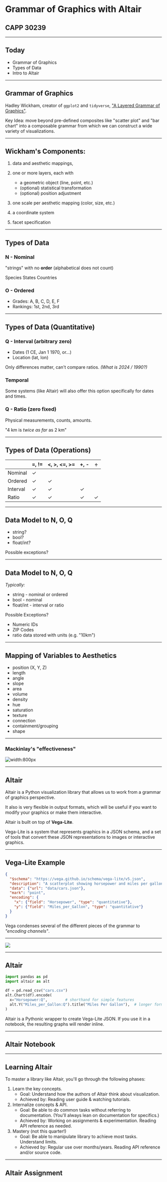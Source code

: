 # Grammar of Graphics with Altair

## CAPP 30239

---

## Today

- Grammar of Graphics
- Types of Data
- Intro to Altair

---

## Grammar of Graphics

Hadley Wickham, creator of `ggplot2` and `tidyverse`, ["A Layered Grammar of Graphics"](http://vita.had.co.nz/papers/layered-grammar.pdf).

Key Idea: move beyond pre-defined composites like "scatter plot" and "bar chart" into a composable grammar from which we can construct a wide variety of visualizations.

---

## Wickham's Components:

1. data and aesthetic mappings,
2. one or more layers, each with

    - a geometric object (line, point, etc.)
    - (optional) statistical transformation
    - (optional) position adjustment

3. one scale per aesthetic mapping (color, size, etc.)
4. a coordinate system
5. facet specification

---

## Types of Data

### **N** - Nominal

"strings" with no **order** (alphabetical does not count)

Species
States
Countries

### **O** - Ordered

- Grades: A, B, C, D, E, F
- Rankings: 1st, 2nd, 3rd

---

## Types of Data (Quantitative)

### **Q** - Interval (arbitrary zero)

- Dates (1 CE, Jan 1 1970, or...)
- Location (lat, lon)

Only differences matter, can't compare ratios.
_(What is 2024 / 1990?)_

### **T**emporal

Some systems (like Altair) will also offer this option specifically for dates and times.

### **Q** - Ratio (zero fixed)

Physical measurements, counts, amounts.

"4 km is _twice as far_ as 2 km"

---

## Types of Data (Operations)

|          | =, != | <, >, <=, >= | +, - | ÷   |
| -------- | ----- | ------------ | ---- | --- |
| Nominal  | ✓     |              |      |     |
| Ordered  | ✓     | ✓            |      |     |
| Interval | ✓     | ✓            | ✓    |     |
| Ratio    | ✓     | ✓            | ✓    | ✓   |

---

## Data Model to N, O, Q

- string?
- bool?
- float/int?

Possible exceptions?

---

## Data Model to N, O, Q

_Typically:_

- string - nominal or ordered
- bool - nominal
- float/int - interval or ratio

Possible Exceptions?

- Numeric IDs
- ZIP Codes
- ratio data stored with units (e.g. "10km")

---

## Mapping of Variables to Aesthetics

- position (X, Y, Z)
- length
- angle
- slope
- area
- volume
- density
- hue
- saturation
- texture
- connection
- containment/grouping
- shape

---

### Mackinlay's "effectiveness"

![width:800px](effectiveness.png)

---

## Altair

Altair is a Python visualization library that allows us to work from a grammar of graphics perspective.

It also is very flexible in output formats, which will be useful if you want to modify your graphics or make them interactive.

Altair is built on top of **Vega-Lite**.

Vega-Lite is a system that represents graphics in a JSON schema, and a set of tools that convert these JSON representations to images or interactive graphics.

---

## Vega-Lite Example

```json
{
  "$schema": "https://vega.github.io/schema/vega-lite/v5.json",
  "description": "A scatterplot showing horsepower and miles per gallons for various cars.",
  "data": {"url": "data/cars.json"},
  "mark": "point",
  "encoding": {
    "x": {"field": "Horsepower", "type": "quantitative"},
    "y": {"field": "Miles_per_Gallon", "type": "quantitative"}
  }
}
```
Vega condenses several of the different pieces of the grammar to _"encoding channels"_.

---

![](vega.png)

---

## Altair

```python
import pandas as pd
import altair as alt

df = pd.read_csv("cars.csv")
alt.Chart(df).encode(
  x="Horsepower:Q",        # shorthand for simple features
  alt.Y("Miles_per_Gallon:Q").title("Miles Per Gallon"),  # longer form w/ customization
)
```

Altair is a Pythonic wrapper to create Vega-Lite JSON.  If you use it in a notebook, the resulting graphs will render inline.


---

## Altair Notebook

<!-- at this point, see the marimo notebook in this directory -->

--- 

## Learning Altair

To master a library like Altair, you'll go through the following phases:

1. Learn the key concepts.
    - Goal: Understand how the authors of Altair think about visualization.
    - Achieved by: Reading user guide & watching tutorials.
2. Internalize concepts & API.
    - Goal: Be able to do common tasks without referring to documentation. (You'll always lean on documentation for specifics.)
    - Achieved by: Working on assignments & experimentation. Reading API reference as needed.
3. Mastery (not this quarter!)
    - Goal: Be able to manipulate library to achieve most tasks. Understand limits.
    - Achieved by: Regular use over months/years. Reading API reference and/or source code.

---

## Altair Assignment

<!-- walk through of assignment setup & how it'll be graded -->
